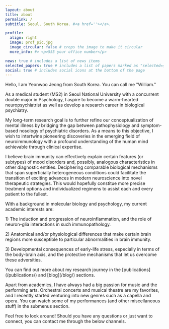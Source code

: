 ```yaml
---
layout: about
title: about
permalink: /
subtitle: Seoul, South Korea. #<a href=''></a>. 

profile:
  align: right
  image: prof_pic.jpg
  image_circular: false # crops the image to make it circular
  more_info: #> <p>555 your office number</p>

news: true # includes a list of news items
selected_papers: true # includes a list of papers marked as "selected={true}"
social: true # includes social icons at the bottom of the page
---
```


Hello, I am Yeonwoo Jeong from South Korea. You can call me "William."

As a medical student (MS2) in Seoul National University with a concurrent double major in Psychology, I aspire to become a warm-hearted neuropsychiatrist as well as develop a research career in biological psychiatry.

My long-term research goal is to further refine our conceptualization of mental illness by bridging the gap between pathophysiology and symptom-based nosology of psychiatric disorders. As a means to this objective, I wish to intertwine pioneering discoveries in the emerging field of neuroimmunology with a profound understanding of the human mind achievable through clinical expertise.

I believe brain immunity can effectively explain certain features (or subtypes) of mood disorders and, possibly, analogous characteristics in other diagnostic entities. Deciphering comparable biological mechanisms that span superficially heterogeneous conditions could facilitate the transition of exciting advances in modern neuroscience into novel therapeutic strategies. This would hopefully constitue more precise treatment options and individualized regimens to assist each and every patient to the fullest.

With a background in molecular biology and psychology, my current academic interests are:
<p>1) The induction and progression of neuroinflammation, and the role of neuron-glia interactions in such immunopathology.</p>
<p>2) Anatomical and/or physiological differences that make certain brain regions more susceptible to particular abnormalities in brain immunity.</p>
<p>3) Developmental consequences of early-life stress, especially in terms of the body-brain axis, and the protective mechanisms that let us overcome these adversities.</p>
You can find out more about my research journey in the [publications](/publications/) and [blog](/blog/) sections.

Apart from academics, I have always had a big passion for music and the performing arts. Orchestral concerts and musical theatre are my favorites, and I recently started venturing into new genres such as a capella and opera. You can watch some of my performances (and other miscellaneous stuff) in the submenus section.

Feel free to look around! Should you have any questions or just want to connect, you can contact me through the below channels.
